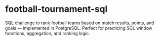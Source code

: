 # football-tournament-sql
SQL challenge to rank football teams based on match results, points, and goals — implemented in PostgreSQL. Perfect for practicing SQL window functions, aggregation, and ranking logic.
